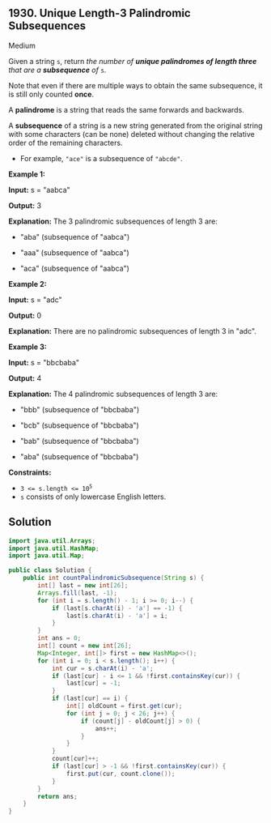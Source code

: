 ## 1930\. Unique Length-3 Palindromic Subsequences

Medium

Given a string `s`, return _the number of **unique palindromes of length three** that are a **subsequence** of_ `s`.

Note that even if there are multiple ways to obtain the same subsequence, it is still only counted **once**.

A **palindrome** is a string that reads the same forwards and backwards.

A **subsequence** of a string is a new string generated from the original string with some characters (can be none) deleted without changing the relative order of the remaining characters.

*   For example, `"ace"` is a subsequence of `"abcde"`.

**Example 1:**

**Input:** s = "aabca"

**Output:** 3

**Explanation:** The 3 palindromic subsequences of length 3 are: 

- "aba" (subsequence of "aabca") 

- "aaa" (subsequence of "aabca") 

- "aca" (subsequence of "aabca")

**Example 2:**

**Input:** s = "adc"

**Output:** 0

**Explanation:** There are no palindromic subsequences of length 3 in "adc".

**Example 3:**

**Input:** s = "bbcbaba"

**Output:** 4

**Explanation:** The 4 palindromic subsequences of length 3 are: 

- "bbb" (subsequence of "bbcbaba") 

- "bcb" (subsequence of "bbcbaba") 

- "bab" (subsequence of "bbcbaba") 

- "aba" (subsequence of "bbcbaba")

**Constraints:**

*   <code>3 <= s.length <= 10<sup>5</sup></code>
*   `s` consists of only lowercase English letters.

## Solution

```java
import java.util.Arrays;
import java.util.HashMap;
import java.util.Map;

public class Solution {
    public int countPalindromicSubsequence(String s) {
        int[] last = new int[26];
        Arrays.fill(last, -1);
        for (int i = s.length() - 1; i >= 0; i--) {
            if (last[s.charAt(i) - 'a'] == -1) {
                last[s.charAt(i) - 'a'] = i;
            }
        }
        int ans = 0;
        int[] count = new int[26];
        Map<Integer, int[]> first = new HashMap<>();
        for (int i = 0; i < s.length(); i++) {
            int cur = s.charAt(i) - 'a';
            if (last[cur] - i <= 1 && !first.containsKey(cur)) {
                last[cur] = -1;
            }
            if (last[cur] == i) {
                int[] oldCount = first.get(cur);
                for (int j = 0; j < 26; j++) {
                    if (count[j] - oldCount[j] > 0) {
                        ans++;
                    }
                }
            }
            count[cur]++;
            if (last[cur] > -1 && !first.containsKey(cur)) {
                first.put(cur, count.clone());
            }
        }
        return ans;
    }
}
```
